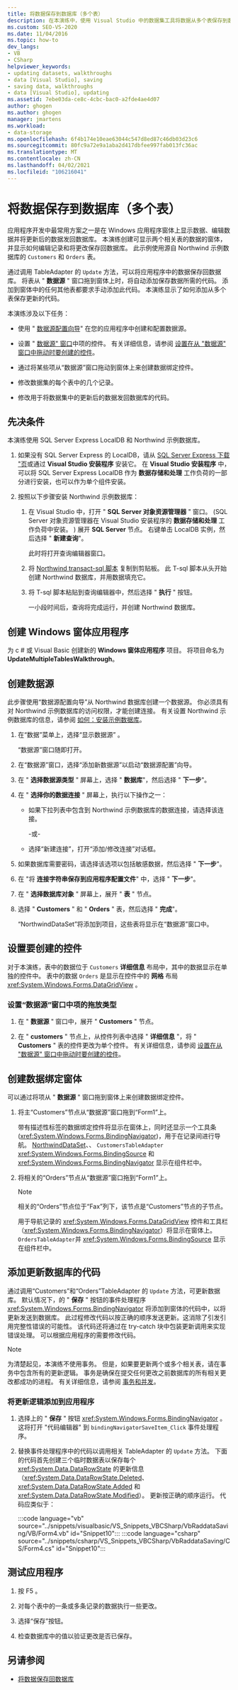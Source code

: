 ```yaml
---
title: 将数据保存到数据库（多个表）
description: 在本演练中，使用 Visual Studio 中的数据集工具将数据从多个表保存到数据库。
ms.custom: SEO-VS-2020
ms.date: 11/04/2016
ms.topic: how-to
dev_langs:
- VB
- CSharp
helpviewer_keywords:
- updating datasets, walkthroughs
- data [Visual Studio], saving
- saving data, walkthroughs
- data [Visual Studio], updating
ms.assetid: 7ebe03da-ce8c-4cbc-bac0-a2fde4ae4d07
author: ghogen
ms.author: ghogen
manager: jmartens
ms.workload:
- data-storage
ms.openlocfilehash: 6f4b174e10eae63044c547d8ed87c46db03d23c6
ms.sourcegitcommit: 80fc9a72e9a1aba2d417dbfee997fab013fc36ac
ms.translationtype: MT
ms.contentlocale: zh-CN
ms.lasthandoff: 04/02/2021
ms.locfileid: "106216041"
---
```

# <a name="save-data-to-a-database-multiple-tables"></a>将数据保存到数据库（多个表）

应用程序开发中最常用方案之一是在 Windows 应用程序窗体上显示数据、编辑数据并将更新后的数据发回数据库。 本演练创建可显示两个相关表的数据的窗体，并显示如何编辑记录和将更改保存回数据库。 此示例使用源自 Northwind 示例数据库的 `Customers` 和 `Orders` 表。

通过调用 TableAdapter 的 `Update` 方法，可以将应用程序中的数据保存回数据库。 将表从 " **数据源** " 窗口拖到窗体上时，将自动添加保存数据所需的代码。 添加到窗体中的任何其他表都要求手动添加此代码。 本演练显示了如何添加从多个表保存更新的代码。

本演练涉及以下任务：

- 使用 " [数据源配置向导](../data-tools/media/data-source-configuration-wizard.png)" 在您的应用程序中创建和配置数据源。

- 设置 " [数据源" 窗口](add-new-data-sources.md#data-sources-window)中项的控件。 有关详细信息，请参阅 [设置在从 "数据源" 窗口中拖动时要创建的控件](../data-tools/set-the-control-to-be-created-when-dragging-from-the-data-sources-window.md)。

- 通过将某些项从“数据源”窗口拖动到窗体上来创建数据绑定控件。

- 修改数据集的每个表中的几个记录。

- 修改用于将数据集中的更新后的数据发回数据库的代码。

## <a name="prerequisites"></a>先决条件

本演练使用 SQL Server Express LocalDB 和 Northwind 示例数据库。

1. 如果没有 SQL Server Express 的 LocalDB，请从 [SQL Server Express 下载 "页](https://www.microsoft.com/sql-server/sql-server-editions-express)或通过 **Visual Studio 安装程序** 安装它。 在 **Visual Studio 安装程序** 中，可以将 SQL Server Express LocalDB 作为 **数据存储和处理** 工作负荷的一部分进行安装，也可以作为单个组件安装。

2. 按照以下步骤安装 Northwind 示例数据库：

    1. 在 Visual Studio 中，打开 " **SQL Server 对象资源管理器** " 窗口。  (SQL Server 对象资源管理器在 Visual Studio 安装程序的 **数据存储和处理** 工作负荷中安装。 ) 展开 **SQL Server** 节点。 右键单击 LocalDB 实例，然后选择 " **新建查询**"。

       此时将打开查询编辑器窗口。

    2. 将 [Northwind transact-sql 脚本](https://github.com/MicrosoftDocs/visualstudio-docs/blob/master/docs/data-tools/samples/northwind.sql?raw=true) 复制到剪贴板。 此 T-sql 脚本从头开始创建 Northwind 数据库，并用数据填充它。

    3. 将 T-sql 脚本粘贴到查询编辑器中，然后选择 " **执行** " 按钮。

       一小段时间后，查询将完成运行，并创建 Northwind 数据库。

## <a name="create-the-windows-forms-application"></a>创建 Windows 窗体应用程序

为 c # 或 Visual Basic 创建新的 **Windows 窗体应用程序** 项目。 将项目命名为 **UpdateMultipleTablesWalkthrough**。

## <a name="create-the-data-source"></a>创建数据源

此步骤使用“数据源配置向导”从 Northwind 数据库创建一个数据源。 你必须具有对 Northwind 示例数据库的访问权限，才能创建连接。 有关设置 Northwind 示例数据库的信息，请参阅 [如何：安装示例数据库](../data-tools/installing-database-systems-tools-and-samples.md)。

1. 在“数据”菜单上，选择“显示数据源” 。

   “数据源”窗口随即打开。

2. 在“数据源”窗口，选择“添加新数据源”以启动“数据源配置”向导。

3. 在 " **选择数据源类型** " 屏幕上，选择 " **数据库**"，然后选择 " **下一步**"。

4. 在 " **选择你的数据连接** " 屏幕上，执行以下操作之一：

    - 如果下拉列表中包含到 Northwind 示例数据库的数据连接，请选择该连接。

         -或-

    - 选择“新建连接”，打开“添加/修改连接”对话框。

5. 如果数据库需要密码，请选择该选项以包括敏感数据，然后选择 " **下一步**"。

6. 在 "将 **连接字符串保存到应用程序配置文件**" 中，选择 " **下一步**"。

7. 在 " **选择数据库对象** " 屏幕上，展开 " **表** " 节点。

8. 选择 " **Customers** " 和 " **Orders** " 表，然后选择 " **完成**"。

     “NorthwindDataSet”将添加到项目，这些表将显示在“数据源”窗口中。

## <a name="set-the-controls-to-be-created"></a>设置要创建的控件

对于本演练，表中的数据位于 `Customers` **详细信息** 布局中，其中的数据显示在单独的控件中。 表中的数据 `Orders` 是显示在控件中的 **网格** 布局 <xref:System.Windows.Forms.DataGridView> 。

### <a name="to-set-the-drop-type-for-the-items-in-the-data-sources-window"></a>设置“数据源”窗口中项的拖放类型

1. 在 " **数据源** " 窗口中，展开 " **Customers** " 节点。

2. 在 " **customers** " 节点上，从控件列表中选择 " **详细信息** "，将 " **Customers** " 表的控件更改为单个控件。 有关详细信息，请参阅 [设置在从 "数据源" 窗口中拖动时要创建的控件](../data-tools/set-the-control-to-be-created-when-dragging-from-the-data-sources-window.md)。

## <a name="create-the-data-bound-form"></a>创建数据绑定窗体

可以通过将项从 " **数据源** " 窗口拖到窗体上来创建数据绑定控件。

1. 将主“Customers”节点从“数据源”窗口拖到“Form1”上。

     带有描述性标签的数据绑定控件将显示在窗体上，同时还显示一个工具条 (<xref:System.Windows.Forms.BindingNavigator>)，用于在记录间进行导航。 [NorthwindDataSet](../data-tools/dataset-tools-in-visual-studio.md)、、 `CustomersTableAdapter` <xref:System.Windows.Forms.BindingSource> 和 <xref:System.Windows.Forms.BindingNavigator> 显示在组件栏中。

2. 将相关的“Orders”节点从“数据源”窗口拖到“Form1”上。

    > [!NOTE]
    > 相关的“Orders”节点位于“Fax”列下，该节点是“Customers”节点的子节点。

     用于导航记录的 <xref:System.Windows.Forms.DataGridView> 控件和工具栏（<xref:System.Windows.Forms.BindingNavigator>）将显示在窗体上。 `OrdersTableAdapter`并 <xref:System.Windows.Forms.BindingSource> 显示在组件栏中。

## <a name="add-code-to-update-the-database"></a>添加更新数据库的代码

通过调用“Customers”和“Orders”TableAdapter 的 `Update` 方法，可更新数据库。 默认情况下，的 " **保存** " 按钮的事件处理程序 <xref:System.Windows.Forms.BindingNavigator> 将添加到窗体的代码中，以将更新发送到数据库。 此过程修改代码以按正确的顺序发送更新。这消除了引发引用完整性错误的可能性。 该代码还将通过在 try-catch 块中包装更新调用来实现错误处理。 可以根据应用程序的需要修改代码。

> [!NOTE]
> 为清楚起见，本演练不使用事务。 但是，如果要更新两个或多个相关表，请在事务中包含所有的更新逻辑。 事务是确保在提交任何更改之前数据库的所有相关更改都成功的进程。 有关详细信息，请参阅 [事务和并发](/dotnet/framework/data/adonet/transactions-and-concurrency)。

### <a name="to-add-update-logic-to-the-application"></a>将更新逻辑添加到应用程序

1. 选择上的 " **保存** " 按钮 <xref:System.Windows.Forms.BindingNavigator> 。 这将打开 "代码编辑器" 到 `bindingNavigatorSaveItem_Click` 事件处理程序。

2. 替换事件处理程序中的代码以调用相关 TableAdapter 的 `Update` 方法。 下面的代码首先创建三个临时数据表以保存每个 <xref:System.Data.DataRowState> 的更新信息（<xref:System.Data.DataRowState.Deleted>、<xref:System.Data.DataRowState.Added> 和 <xref:System.Data.DataRowState.Modified>）。 更新按正确的顺序运行。 代码应类似于：

     :::code language="vb" source="../snippets/visualbasic/VS_Snippets_VBCSharp/VbRaddataSaving/VB/Form4.vb" id="Snippet10":::
     :::code language="csharp" source="../snippets/csharp/VS_Snippets_VBCSharp/VbRaddataSaving/CS/Form4.cs" id="Snippet10":::

## <a name="test-the-application"></a>测试应用程序

1. 按 F5 。

2. 对每个表中的一条或多条记录的数据执行一些更改。

3. 选择“保存”按钮。

4. 检查数据库中的值以验证更改是否已保存。

## <a name="see-also"></a>另请参阅

- [将数据保存回数据库](../data-tools/save-data-back-to-the-database.md)
